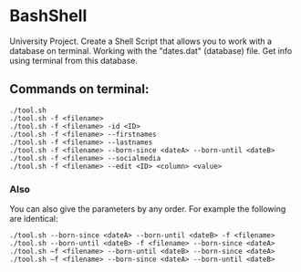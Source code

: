 # BashShell
University Project. Create a Shell Script that allows you to work with a database on terminal.
Working with the "dates.dat" (database) file.
Get info using terminal from this database.


## Commands on terminal:

```
./tool.sh
./tool.sh -f <filename>
./tool.sh -f <filename> -id <ID>
./tool.sh -f <filename> --firstnames
./tool.sh -f <filename> --lastnames
./tool.sh -f <filename> --born-since <dateA> --born-until <dateB>
./tool.sh -f <filename> --socialmedia
./tool.sh -f <filename> --edit <ID> <column> <value>
```

### Also
You can also give the parameters by any order.
For example the following are identical:

```
./tool.sh --born-since <dateA> --born-until <dateB> -f <filename>
./tool.sh --born-until <dateB> -f <filename> --born-since <dateA>
./tool.sh –f <filename> --born-until <dateB> --born-since <dateA>
./tool.sh –f <filename> --born-since <dateA> --born-until <dateB>
```
